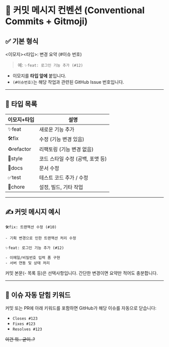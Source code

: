 # 💬 커밋 메시지 컨벤션 (Conventional Commits + Gitmoji)

## ✅ 기본 형식

<이모지><타입>: 변경 요약 (#이슈 번호)

> 예: `✨feat: 로그인 기능 추가 (#12)`

- 이모지를 **타입 앞에** 붙입니다.
- `(#이슈번호)`는 해당 작업과 관련된 GitHub Issue 번호입니다.

---

## 🧱 타입 목록

| 이모지+타입    | 설명                   |
|-----------|----------------------|
| ✨feat     | 새로운 기능 추가            |
| 🛠️fix    | 수정 (기능 변경 있음)        |
| ♻️refactor | 리팩토링 (기능 변경 없음)      |
| 🎨style   | 코드 스타일 수정 (공백, 포맷 등) |
| 📝docs    | 문서 수정                |
| ✅test     | 테스트 코드 추가 / 수정       |
| 🧹chore   | 설정, 빌드, 기타 작업        |
---

## ✍️ 커밋 메시지 예시

```
🛠️fix: 트랜잭션 수정 (#10)

- 기획 변경으로 인한 트랜잭션 처리 수정
```

```
✨feat: 로그인 기능 추가 (#12)

- 이메일/비밀번호 입력 폼 구현
- 서버 연동 및 상태 처리
```

커밋 본문(- 목록 등)은 선택사항입니다. 간단한 변경이면 요약만 적어도 충분합니다.

---

## 🔗 이슈 자동 닫힘 키워드

커밋 또는 PR에 아래 키워드를 포함하면 GitHub가 해당 이슈를 자동으로 닫습니다:

- `Closes #123`
- `Fixes #123`
- `Resolves #123`

~~이건 뭐.. 굳이..?~~